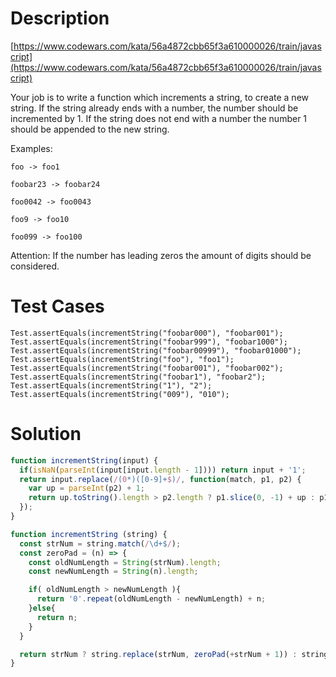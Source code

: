 # Description
[https://www.codewars.com/kata/56a4872cbb65f3a610000026/train/javascript](https://www.codewars.com/kata/56a4872cbb65f3a610000026/train/javascript)

Your job is to write a function which increments a string, to create a new string. If the string already ends with a number, the number should be incremented by 1. If the string does not end with a number the number 1 should be appended to the new string.

Examples:

`foo -> foo1`

`foobar23 -> foobar24`

`foo0042 -> foo0043`

`foo9 -> foo10`

`foo099 -> foo100`

Attention: If the number has leading zeros the amount of digits should be considered.

# Test Cases

```
Test.assertEquals(incrementString("foobar000"), "foobar001");
Test.assertEquals(incrementString("foobar999"), "foobar1000");
Test.assertEquals(incrementString("foobar00999"), "foobar01000");
Test.assertEquals(incrementString("foo"), "foo1");
Test.assertEquals(incrementString("foobar001"), "foobar002");
Test.assertEquals(incrementString("foobar1"), "foobar2");
Test.assertEquals(incrementString("1"), "2");
Test.assertEquals(incrementString("009"), "010");
```

# Solution

``` js
function incrementString(input) {
  if(isNaN(parseInt(input[input.length - 1]))) return input + '1';
  return input.replace(/(0*)([0-9]+$)/, function(match, p1, p2) {
    var up = parseInt(p2) + 1;
    return up.toString().length > p2.length ? p1.slice(0, -1) + up : p1 + up;
  });
}
```

``` js
function incrementString (string) {
  const strNum = string.match(/\d+$/);
  const zeroPad = (n) => {
    const oldNumLength = String(strNum).length;
    const newNumLength = String(n).length;

    if( oldNumLength > newNumLength ){
      return '0'.repeat(oldNumLength - newNumLength) + n;
    }else{
      return n;
    }
  }

  return strNum ? string.replace(strNum, zeroPad(+strNum + 1)) : string + 1;
}
```
